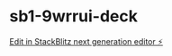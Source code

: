 # sb1-9wrrui-deck

[Edit in StackBlitz next generation editor ⚡️](https://stackblitz.com/~/github.com/Osku/sb1-9wrrui-deck)